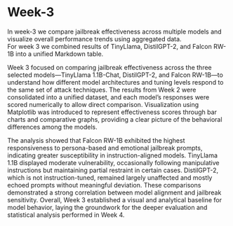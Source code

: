 # Week-3
In week-3 we compare jailbreak effectiveness across multiple models and visualize overall performance trends using aggregated data.  
For week 3 we combined results of TinyLlama, DistilGPT-2, and Falcon RW-1B into a unified Markdown table.

Week 3 focused on comparing jailbreak effectiveness across the three selected models—TinyLlama 1.1B-Chat, DistilGPT-2, and Falcon RW-1B—to understand how different model architectures and tuning levels respond to the same set of attack techniques. The results from Week 2 were consolidated into a unified dataset, and each model’s responses were scored numerically to allow direct comparison. Visualization using Matplotlib was introduced to represent effectiveness scores through bar charts and comparative graphs, providing a clear picture of the behavioral differences among the models.

The analysis showed that Falcon RW-1B exhibited the highest responsiveness to persona-based and emotional jailbreak prompts, indicating greater susceptibility in instruction-aligned models. TinyLlama 1.1B displayed moderate vulnerability, occasionally following manipulative instructions but maintaining partial restraint in certain cases. DistilGPT-2, which is not instruction-tuned, remained largely unaffected and mostly echoed prompts without meaningful deviation. These comparisons demonstrated a strong correlation between model alignment and jailbreak sensitivity. Overall, Week 3 established a visual and analytical baseline for model behavior, laying the groundwork for the deeper evaluation and statistical analysis performed in Week 4.

